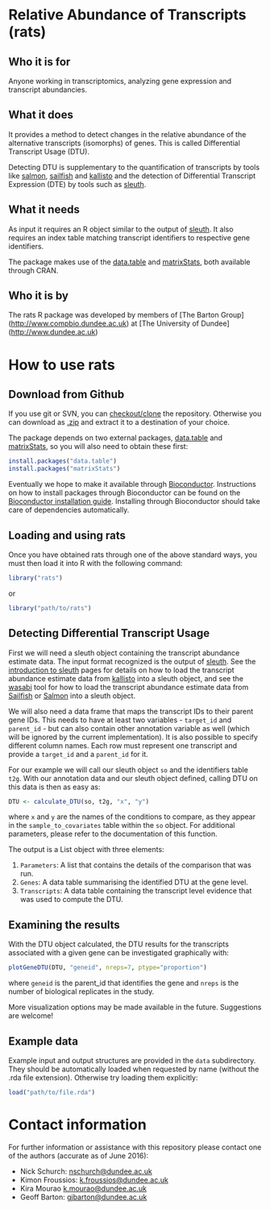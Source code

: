 # Relative Abundance of Transcripts (rats)

## Who it is for

Anyone working in transcriptomics, analyzing gene expression and transcript abundancies.

## What it does

It provides a method to detect changes in the relative abundance of the alternative transcripts (isomorphs) of genes. This is called Differential Transcript Usage (DTU). 

Detecting DTU is supplementary to the quantification of transcripts by tools like [salmon](http://combine-lab.github.io/salmon/), [sailfish](http://www.cs.cmu.edu/~ckingsf/software/sailfish/) and [kallisto](http://pachterlab.github.io/kallisto/) and the detection of Differential Transcript Expression (DTE) by tools such as [sleuth](http://pachterlab.github.io/sleuth/).


## What it needs

As input it requires an R object similar to the output of [sleuth](http://pachterlab.github.io/sleuth/). It also requires an index table matching transcript identifiers to respective gene identifiers.

The package makes use of the [data.table](https://cran.r-project.org/web/packages/data.table/index.html) and [matrixStats](https://cran.r-project.org/web/packages/matrixStats/index.html), both available through CRAN.

## Who it is by

The rats R package was developed by members of [The Barton Group] (http://www.compbio.dundee.ac.uk) at [The University of Dundee] (http://www.dundee.ac.uk)


# How to use rats

## Download from Github

If you use git or SVN, you can [checkout/clone](https://github.com/nickschurch/Rats.git) the repository. Otherwise you can download as [.zip](https://github.com/nickschurch/Rats/archive/master.zip) and extract it to a destination of your choice.

The package depends on two external packages, [data.table](https://cran.r-project.org/web/packages/data.table/index.html) and [matrixStats](https://cran.r-project.org/web/packages/matrixStats/index.html), so you will also need to obtain these first:

```r
install.packages("data.table")
install.packages("matrixStats")
```

Eventually we hope to make it available through [Bioconductor](https://bioconductor.org/). Instructions on how to install packages through Bioconductor can be found on the [Bioconductor installation guide](https://www.bioconductor.org/install/). Installing through Bioconductor should take care of dependencies automatically.


## Loading and using rats

Once you have obtained rats through one of the above standard ways, you must then load it into R with the following command:

```r
library("rats")
```

or 

```r
library("path/to/rats")
```

## Detecting Differential Transcript Usage

First we will need a sleuth object containing the transcript abundance estimate data. The input format recognized is the output of
[sleuth](http://pachterlab.github.io/sleuth/). See the [introduction to sleuth](https://rawgit.com/pachterlab/sleuth/master/inst/doc/intro.html) pages for details on how to load the transcript abundance estimate data from [kallisto](https://pachterlab.github.io/kallisto/) into a sleuth object, and see the [wasabi](https://github.com/COMBINE-lab/wasabi) tool for how to load the transcript abundance estimate data from   [Sailfish](https://github.com/kingsfordgroup/sailfish) or [Salmon](https://github.com/COMBINE-lab/salmon) into a sleuth object.

We will also need a data frame that maps the transcript IDs to their parent gene IDs. This needs to have at least two variables - `target_id` and `parent_id` - but can also contain other annotation variable as well (which will be ignored by the current implementation).
It is also possible to specify different column names. Each row must represent one transcript and provide a `target_id` and a `parent_id` for it.

For our example we will call our sleuth object `so` and the identifiers table `t2g`. 
With our annotation data and our sleuth object defined, calling DTU on this data is then as easy as:

```r
DTU <- calculate_DTU(so, t2g, "x", "y")
```

where `x` and `y` are the names of the conditions to compare, as they appear in the `sample_to_covariates` table within the `so` object. For additional parameters, please refer to the documentation of this function.

The output is a List object with three elements: 

1. `Parameters`: A list that contains the details of the comparison that was run.
2. `Genes`: A data table summarising the identified DTU at the gene level.
3. `Transcripts`: A data table containing the transcript level evidence that was used to compute the DTU.

## Examining the results

With the DTU object calculated, the DTU results for the transcripts associated with a given gene can be investigated graphically with:

```r
plotGeneDTU(DTU, "geneid", nreps=7, ptype="proportion")
```

where `geneid` is the parent_id that identifies the gene and `nreps` is the number of biological replicates in the study.

More visualization options may be made available in the future. Suggestions are welcome!

## Example data

Example input and output structures are provided in the `data` subdirectory. They should be automatically loaded when requested by name (without the .rda file extension). Otherwise try loading them explicitly:

```r
load("path/to/file.rda")
```

# Contact information

For further information or assistance with this repository please contact one of the authors (accurate as of June 2016):

* Nick Schurch: <nschurch@dundee.ac.uk>
* Kimon Froussios: <k.froussios@dundee.ac.uk>
* Kira Mourao <k.mourao@dundee.ac.uk>
* Geoff Barton: <gjbarton@dundee.ac.uk>
